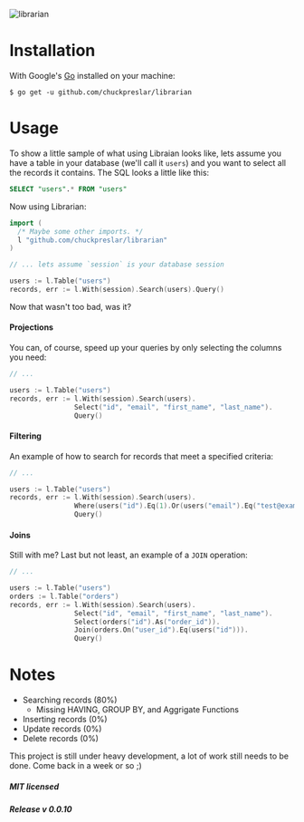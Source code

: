 ![librarian](http://i.imgur.com/lvQmuIY.png)

Installation
============

With Google's [Go](http://www.golang.org) installed on your machine:

    $ go get -u github.com/chuckpreslar/librarian

Usage
=====

To show a little sample of what using Libraian looks like, lets assume you have a table in your database (we'll call it `users`) and you want to select all the records it contains.  The SQL looks a little like this:

```sql
SELECT "users".* FROM "users"
```

Now using Librarian:

```go
import (
  /* Maybe some other imports. */
  l "github.com/chuckpreslar/librarian"
)

// ... lets assume `session` is your database session

users := l.Table("users")
records, err := l.With(session).Search(users).Query()
```

Now that wasn't too bad, was it?

#### Projections

You can, of course, speed up your queries by only selecting the columns you need:

```go
// ...

users := l.Table("users")
records, err := l.With(session).Search(users).
                Select("id", "email", "first_name", "last_name").
                Query()
```

#### Filtering

An example of how to search for records that meet a specified criteria:

```go
// ...

users := l.Table("users")
records, err := l.With(session).Search(users).
                Where(users("id").Eq(1).Or(users("email").Eq("test@example.com"))).
                Query()
```

#### Joins

Still with me?  Last but not least, an example of a `JOIN` operation:

```go
// ...

users := l.Table("users")
orders := l.Table("orders")
records, err := l.With(session).Search(users).
                Select("id", "email", "first_name", "last_name").
                Select(orders("id").As("order_id")).
                Join(orders.On("user_id").Eq(users("id"))).
                Query()
```

Notes
=====

* Searching records (80%)
    * Missing HAVING, GROUP BY, and Aggrigate Functions
* Inserting records (0%)
* Update records (0%)
* Delete records (0%)

This project is still under heavy development, a lot of work still needs to be done.  Come back in a week or so ;)

##### MIT licensed
##### Release v 0.0.10
